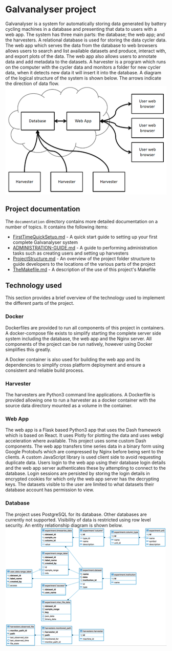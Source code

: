 # Galvanalyser project

Galvanalyser is a system for automatically storing data generated by battery cycling machines in a database and presenting that data to users with a web app. The system has three main parts: the database; the web app; and the harvesters. A relational database is used for storing the data cycler data. The web app which serves the data from the database to web browsers allows users to search and list available datasets and produce, interact with, and export plots of the data. The web app also allows users to annotate data and add metadata to the datasets. A harvester is a program which runs on the computer with the cycler data and monitors a folder for new cycler data, when it detects new data it will insert it into the database. A diagram of the logical structure of the system is shown below. The arrows indicate the direction of data flow.
![The logical relationship of the various Galvanalyser components](./documentation/GalvanalyserStructure.PNG)

## Project documentation

The `documentation` directory contains more detailed documentation on a number of topics. It contains the following items:
* [FirstTimeQuickSetup.md](./documentation/FirstTimeQuickSetup.md) - A quick start guide to setting up your first complete Galvanalyser system
* [ADMINISTRATION-GUIDE.md](./documentation/ADMINISTRATION-GUIDE.md) - A guide to performing administration tasks such as creating users and setting up harvesters
* [ProjectStructure.md](./documentation/ProjectStructure.md) - An overview of the project folder structure to guide developers to the locations of the various parts of the project
* [TheMakefile.md](./documentation/TheMakefile.md) - A description of the use of this project's Makefile

## Technology used

This section provides a brief overview of the technology used to implement the different parts of the project.

### Docker

Dockerfiles are provided to run all components of this project in containers. A docker-compose file exists to simplify starting the complete server side system including the database, the web app and the Nginx server. All components of the project can be run natively, however using Docker simplifies this greatly.

A Docker container is also used for building the web app and its dependencies to simplify cross platform deployment and ensure a consistent and reliable build process.

### Harvester

The harvesters are Python3 command line applications. A Dockerfile is provided allowing one to run a harvester as a docker container with the source data directory mounted as a volume in the container.

### Web App

The web app is a Flask based Python3 app that uses the Dash framework which is based on React. It uses Plotly for plotting the data and uses webgl acceleration where available. This project uses some custom Dash components. The web app transfers time series data in a binary form using Google Protobufs which are compressed by Nginx before being sent to the clients. A custom JavaScript library is used client side to avoid requesting duplicate data. Users login to the web app using their database login details and the web app server authenticates these by attempting to connect to the database. Login sessions are persisted by storing the login details in encrypted cookies for which only the web app server has the decrypting keys. The datasets visible to the user are limited to what datasets their database account has permission to view.


### Database

The project uses PostgreSQL for its database. Other databases are currently not supported. Visibility of data is restricted using row level security. An entity relationship diagram is shown below.
![Galvanalyser entity relationship diagram](./documentation/Galvanalyser_DB_ERD.png)
